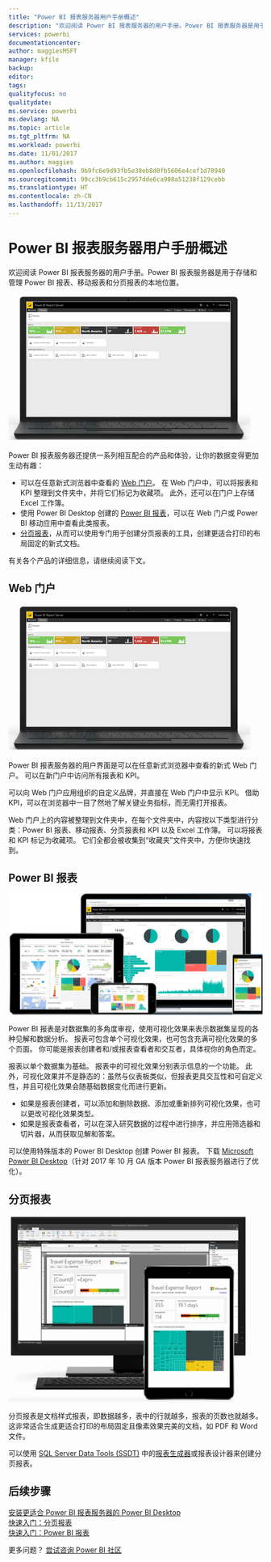 ```yaml
---
title: "Power BI 报表服务器用户手册概述"
description: "欢迎阅读 Power BI 报表服务器的用户手册。Power BI 报表服务器是用于存储和管理 Power BI 报表、移动报表和分页报表的本地位置。"
services: powerbi
documentationcenter: 
author: maggiesMSFT
manager: kfile
backup: 
editor: 
tags: 
qualityfocus: no
qualitydate: 
ms.service: powerbi
ms.devlang: NA
ms.topic: article
ms.tgt_pltfrm: NA
ms.workload: powerbi
ms.date: 11/01/2017
ms.author: maggies
ms.openlocfilehash: 9b9fc6e9d93fb5e38eb8d0fb5606e4cef1d78940
ms.sourcegitcommit: 99cc3b9cb615c2957dde6ca908a51238f129cebb
ms.translationtype: HT
ms.contentlocale: zh-CN
ms.lasthandoff: 11/13/2017
---
```

# <a name="user-handbook-overview-for-power-bi-report-server"></a>Power BI 报表服务器用户手册概述
欢迎阅读 Power BI 报表服务器的用户手册。Power BI 报表服务器是用于存储和管理 Power BI 报表、移动报表和分页报表的本地位置。

![](media/user-handbook-overview/web-portal.png)

Power BI 报表服务器还提供一系列相互配合的产品和体验，让你的数据变得更加生动有趣：

* 可以在任意新式浏览器中查看的 [Web 门户](#web-portal)。 在 Web 门户中，可以将报表和 KPI 整理到文件夹中，并将它们标记为收藏项。 此外，还可以在门户上存储 Excel 工作簿。
* 使用 Power BI Desktop 创建的 [Power BI 报表](#power-bi-reports)，可以在 Web 门户或 Power BI 移动应用中查看此类报表。
* [分页报表](#paginated-reports)，从而可以使用专门用于创建分页报表的工具，创建更适合打印的布局固定的新式文档。

有关各个产品的详细信息，请继续阅读下文。

## <a name="web-portal"></a>Web 门户
![](media/user-handbook-overview/web-portal.png)

Power BI 报表服务器的用户界面是可以在任意新式浏览器中查看的新式 Web 门户。 可以在新门户中访问所有报表和 KPI。

可以向 Web 门户应用组织的自定义品牌，并直接在 Web 门户中显示 KPI。 借助 KPI，可以在浏览器中一目了然地了解关键业务指标，而无需打开报表。

Web 门户上的内容被整理到文件夹中，在每个文件夹中，内容按以下类型进行分类：Power BI 报表、移动报表、分页报表和 KPI 以及 Excel 工作簿。 可以将报表和 KPI 标记为收藏项。 它们全都会被收集到“收藏夹”文件夹中，方便你快速找到。

## <a name="power-bi-reports"></a>Power BI 报表
![](media/user-handbook-overview/powerbi-reports.png)

Power BI 报表是对数据集的多角度审视，使用可视化效果来表示数据集呈现的各种见解和数据分析。 报表可包含单个可视化效果，也可包含充满可视化效果的多个页面。 你可能是报表创建者和/或报表查看者和交互者，具体视你的角色而定。

报表以单个数据集为基础。 报表中的可视化效果分别表示信息的一个功能。 此外，可视化效果并不是静态的：虽然与仪表板类似，但报表更具交互性和可自定义性，并且可视化效果会随基础数据变化而进行更新。

* 如果是报表创建者，可以添加和删除数据、添加或重新排列可视化效果，也可以更改可视化效果类型。
* 如果是报表查看者，可以在深入研究数据的过程中进行排序，并应用筛选器和切片器，从而获取见解和答案。

可以使用特殊版本的 Power BI Desktop 创建 Power BI 报表。 下载 [Microsoft Power BI Desktop](https://go.microsoft.com/fwlink/?linkid=837581)（针对 2017 年 10 月 GA 版本 Power BI 报表服务器进行了优化）。

## <a name="paginated-reports"></a>分页报表
![](media/user-handbook-overview/paginated-reports.png)

分页报表是文档样式报表，即数据越多，表中的行就越多，报表的页数也就越多。 这非常适合生成更适合打印的布局固定且像素效果完美的文档，如 PDF 和 Word 文件。

可以使用 [SQL Server Data Tools (SSDT)](https://docs.microsoft.com/sql/reporting-services/tools/reporting-services-in-sql-server-data-tools-ssdt) 中的[报表生成器](https://docs.microsoft.com/sql/reporting-services/report-builder/report-builder-in-sql-server-2016)或报表设计器来创建分页报表。

## <a name="next-steps"></a>后续步骤
[安装更适合 Power BI 报表服务器的 Power BI Desktop](install-powerbi-desktop.md)  
[快速入门：分页报表](quickstart-create-paginated-report.md)  
[快速入门：Power BI 报表](quickstart-create-powerbi-report.md)

更多问题？ [尝试咨询 Power BI 社区](https://community.powerbi.com/)

